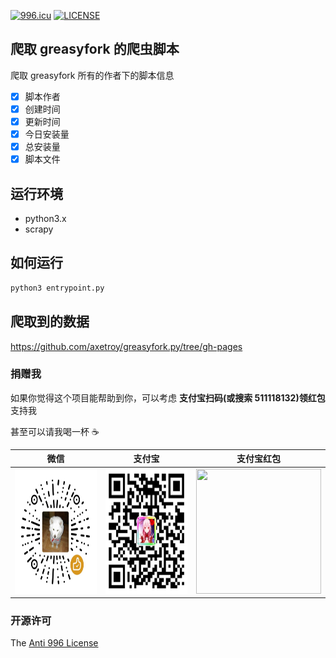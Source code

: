 [![996.icu](https://img.shields.io/badge/link-996.icu-red.svg)](https://996.icu)
[![LICENSE](https://img.shields.io/badge/license-Anti%20996-blue.svg)](https://github.com/996icu/996.ICU/blob/master/LICENSE)

## 爬取 greasyfork 的爬虫脚本

爬取 greasyfork 所有的作者下的脚本信息

- [x] 脚本作者
- [x] 创建时间
- [x] 更新时间
- [x] 今日安装量
- [x] 总安装量
- [x] 脚本文件

## 运行环境

- python3.x
- scrapy

## 如何运行
```bash
python3 entrypoint.py
```

## 爬取到的数据

https://github.com/axetroy/greasyfork.py/tree/gh-pages

### 捐赠我

如果你觉得这个项目能帮助到你，可以考虑 **支付宝扫码(或搜索 511118132)领红包** 支持我

甚至可以请我喝一杯 ☕️

| 微信                                                                                                     | 支付宝                                                                                                   | 支付宝红包                                                                                                   |
| -------------------------------------------------------------------------------------------------------- | -------------------------------------------------------------------------------------------------------- | ------------------------------------------------------------------------------------------------------------ |
| <img src="https://github.com/axetroy/blog/raw/master/public/donate/wechat.png" width="200" height="200"> | <img src="https://github.com/axetroy/blog/raw/master/public/donate/alipay.png" width="200" height="200"> | <img src="https://github.com/axetroy/blog/raw/master/public/donate/alipay-red.png" width="200" height="200"> |

### 开源许可

The [Anti 996 License](https://github.com/axetroy/greasyfork/blob/master/LICENSE)
